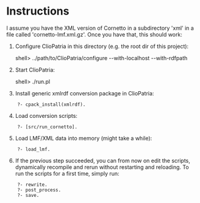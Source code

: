 # Instructions

I assume you have the XML version of Cornetto in a subdirectory 'xml' in a file called 'cornetto-lmf.xml.gz'.
Once you have that, this should work:

1. Configure ClioPatria in this directory (e.g. the root dir of this project):

	shell> ../path/to/ClioPatria/configure --with-localhost --with-rdfpath

2. Start ClioPatria:

	shell> ./run.pl	

3. Install generic xmlrdf conversion package in ClioPatria:
```
	?- cpack_install(xmlrdf).
```
4. Load conversion scripts:
```
	?- [src/run_cornetto].
```
5. Load LMF/XML data into memory (might take a while):
```
	?- load_lmf.
```

6. If the previous step succeeded, you can from now on edit the scripts, dynamically recompile and rerun without restarting and reloading.
   To run the scripts for a first time, simply run:

```
	?- rewrite.
	?- post_process.
	?- save.
```


